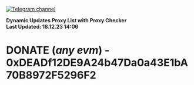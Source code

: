 [![Telegram channel](https://img.shields.io/endpoint?url=https://runkit.io/damiankrawczyk/telegram-badge/branches/master?url=https://t.me/n4z4v0d)](https://t.me/n4z4v0d) 

**Dynamic Updates Proxy List with Proxy Checker**  
**Last Updated: 18.12.23 14:06**

# DONATE (_any evm_) - 0xDEADf12DE9A24b47Da0a43E1bA70B8972F5296F2
